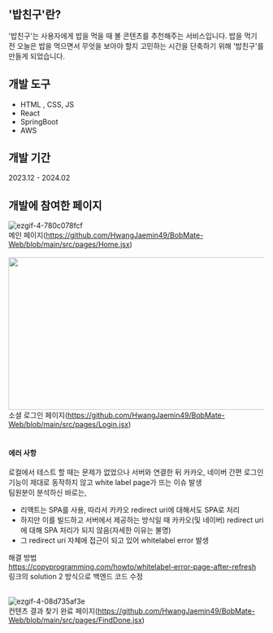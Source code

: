 ## '밥친구'란?
'밥친구'는 사용자에게 밥을 먹을 때 볼 콘텐츠를 추천해주는 서비스입니다. 밥을 먹기 전 오늘은 밥을 먹으면서 무엇을 보아야 할지 고민하는 시간을 단축하기 위해 '밥친구'를 만들게 되었습니다.<br/>

## 개발 도구
- HTML , CSS, JS
- React
- SpringBoot
- AWS <br/>


## 개발 기간
2023.12 - 2024.02<br/>

## 개발에 참여한 페이지
![ezgif-4-780c078fcf](https://github.com/HwangJaemin49/BobMate-Web/assets/97292379/0252dffd-4784-49b2-ab81-b6d95bad7cb5)<br/>
메인 페이지(https://github.com/HwangJaemin49/BobMate-Web/blob/main/src/pages/Home.jsx)<br/><br/>
<img src="https://github.com/HwangJaemin49/BobMate-Web/assets/97292379/25918c90-79d9-45de-8f74-cd6eedcdfd5c" width = "600px" height = "300px" /><br/>
소셜 로그인 페이지(https://github.com/HwangJaemin49/BobMate-Web/blob/main/src/pages/Login.jsx)<br/><br/>

#### 에러 사항<br/>
로컬에서 테스트 할 때는 문제가 없었으나 서버와 연결한 뒤 카카오, 네이버 간편 로그인 기능이 제대로 동작하지 않고 white label page가 뜨는 이슈 발생<br/>
팀원분이 분석하신 바로는,<br/>
- 리액트는 SPA를 사용, 따라서 카카오 redirect uri에 대해서도 SPA로 처리
- 하지만 이를 빌드하고 서버에서 제공하는 방식일 때 카카오(및 네이버) redirect uri에 대해 SPA 처리가 되지 않음(자세한 이유는 불명)
- 그 redirect uri 자체에 접근이 되고 있어 whitelabel error 발생<br/>

해결 방법<br/>
https://copyprogramming.com/howto/whitelabel-error-page-after-refresh<br/>
링크의 solution 2 방식으로 백엔드 코드 수정
<br/><br/>

![ezgif-4-08d735af3e](https://github.com/HwangJaemin49/BobMate-Web/assets/97292379/fcb7f90a-740c-47df-b3c9-4e8e501c6119)<br/>
컨텐츠 결과 찾기 완료 페이지(https://github.com/HwangJaemin49/BobMate-Web/blob/main/src/pages/FindDone.jsx)<br/><br/>
